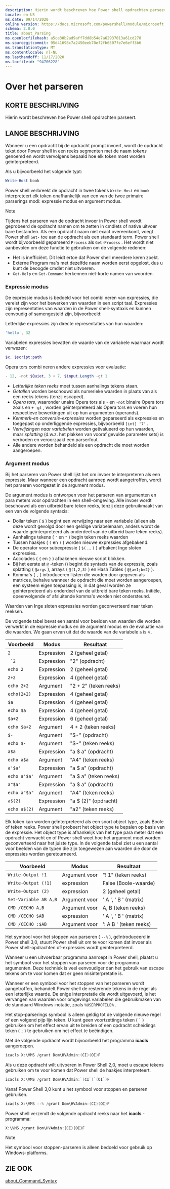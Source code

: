```yaml
---
description: Hierin wordt beschreven hoe Power shell opdrachten parseert.
Locale: en-US
ms.date: 09/14/2020
online version: https://docs.microsoft.com/powershell/module/microsoft.powershell.core/about/about_parsing?view=powershell-7.2&WT.mc_id=ps-gethelp
schema: 2.0.0
title: about_Parsing
ms.openlocfilehash: a5ce30b2ad9aff7dd8b54e7a62937013a61cd278
ms.sourcegitcommit: 95d41698c7a2450eeb70ef2fb6507fe7e6eff3b6
ms.translationtype: MT
ms.contentlocale: nl-NL
ms.lasthandoff: 11/17/2020
ms.locfileid: "94706228"
---
```

# <a name="about-parsing"></a>Over het parseren

## <a name="short-description"></a>KORTE BESCHRIJVING
Hierin wordt beschreven hoe Power shell opdrachten parseert.

## <a name="long-description"></a>LANGE BESCHRIJVING

Wanneer u een opdracht bij de opdracht prompt invoert, wordt de opdracht tekst door Power shell in een reeks segmenten met de naam _tokens_ genoemd en wordt vervolgens bepaald hoe elk token moet worden geïnterpreteerd.

Als u bijvoorbeeld het volgende typt:

```powershell
Write-Host book
```

Power shell verbreekt de opdracht in twee tokens `Write-Host` en `book` interpreteert elk token onafhankelijk van een van de twee primaire parserings modi: expressie modus en argument modus.

> [!NOTE]
> Tijdens het parseren van de opdracht invoer in Power shell wordt geprobeerd de opdracht namen om te zetten in cmdlets of native uitvoer bare bestanden. Als een opdracht naam niet exact overeenkomt, voegt Power shell `Get-` toe aan de opdracht als een standaard term. Power shell wordt bijvoorbeeld geparseerd `Process` als `Get-Process` . Het wordt niet aanbevolen om deze functie te gebruiken om de volgende redenen:
>
> - Het is inefficiënt. Dit leidt ertoe dat Power shell meerdere keren zoekt.
> - Externe Program ma's met dezelfde naam worden eerst opgelost, dus u kunt de beoogde cmdlet niet uitvoeren.
> - `Get-Help` en `Get-Command` herkennen niet-korte namen van woorden.

### <a name="expression-mode"></a>Expressie modus

De expressie modus is bedoeld voor het combi neren van expressies, die vereist zijn voor het bewerken van waarden in een script taal. Expressies zijn representaties van waarden in de Power shell-syntaxis en kunnen eenvoudig of samengesteld zijn, bijvoorbeeld:

Letterlijke expressies zijn directe representaties van hun waarden: 

```powershell
'hello', 32
```

Variabelen expressies bevatten de waarde van de variabele waarnaar wordt verwezen: 

```powershell
$x, $script:path
```
Opera tors combi neren andere expressies voor evaluatie: 

```powershell
- 12, -not $Quiet, 3 + 7, $input.Length -gt 1
```

- _Letterlijke teken reeks_ moet tussen aanhalings tekens staan.
- _Getallen_ worden beschouwd als numerieke waarden in plaats van als een reeks tekens (tenzij escaped).
- _Opera tors_, waaronder unaire Opera tors als `-` en `-not` binaire Opera tors zoals en `+` `-gt` , worden geïnterpreteerd als Opera tors en voeren hun respectieve bewerkingen uit op hun argumenten (operands).
- _Kenmerk-en conversie-expressies_ worden geparseerd als expressies en toegepast op onderliggende expressies, bijvoorbeeld `[int] '7'` .
- _Verwijzingen naar variabelen_ worden geëvalueerd op hun waarden, maar _splatting_ (d.w.z. het plakken van vooraf gevulde parameter sets) is verboden en veroorzaakt een parserfout.
- Alle andere worden behandeld als een opdracht die moet worden aangeroepen.

### <a name="argument-mode"></a>Argument modus

Bij het parseren van Power shell lijkt het om invoer te interpreteren als een expressie. Maar wanneer een opdracht aanroep wordt aangetroffen, wordt het parseren voortgezet in de argument modus.

De argument modus is ontworpen voor het parseren van argumenten en para meters voor opdrachten in een shell-omgeving. Alle invoer wordt beschouwd als een uitbreid bare teken reeks, tenzij deze gebruikmaakt van een van de volgende syntaxis:

- Dollar teken ( `$` ) begint een verwijzing naar een variabele (alleen als deze wordt gevolgd door een geldige variabelenaam, anders wordt de waarde geïnterpreteerd als onderdeel van de uitbreid bare teken reeks).
- Aanhalings tekens ( `'` en `"` ) begin teken reeks waarden
- Tussen haakjes ( `(` en `)` ) worden nieuwe expressies afgebakend.
- De operator voor subexpressie ( `$(` ... `)` ) afbakent Inge sloten expressies.
- Accolades ( `{` en `}` ) afbakenen nieuwe script blokken.
- Bij het eerste at `@` -teken () begint de syntaxis van de expressie, zoals splatting ( `@args` ), arrays ( `@(1,2,3)` ) en Hash Tables ( `@{a=1;b=2}` ).
- Komma's ( `,` ) introduceren lijsten die worden door gegeven als matrices, behalve wanneer de opdracht die moet worden aangeroepen, een systeem eigen toepassing is, in dat geval worden ze geïnterpreteerd als onderdeel van de uitbreid bare teken reeks. Initiële, opeenvolgende of afsluitende komma's worden niet ondersteund.

<!--
01234567890123456789012345678901234567890123456789012345678901234567890123456789
-->
Waarden van Inge sloten expressies worden geconverteerd naar teken reeksen.

De volgende tabel bevat een aantal voor beelden van waarden die worden verwerkt in de expressie modus en de argument modus en de evaluatie van die waarden. We gaan ervan uit dat de waarde van de variabele `a` is `4` .

|       Voorbeeld        |    Modus    |      Resultaat       |
| -------------------- | ---------- | ----------------- |
| `2`                  | Expression | 2 (geheel getal)       |
| `` `2``              | Expression | "2" (opdracht)     |
| `echo 2`             | Expression | 2 (geheel getal)       |
| `2+2`                | Expression | 4 (geheel getal)       |
| `echo 2+2`           | Argument   | "2 + 2" (teken reeks)    |
| `echo(2+2)`          | Expression | 4 (geheel getal)       |
| `$a`                 | Expression | 4 (geheel getal)       |
| `echo $a`            | Expression | 4 (geheel getal)       |
| `$a+2`               | Expression | 6 (geheel getal)       |
| `echo $a+2`          | Argument   | 4 + 2 (teken reeks)      |
| `$-`                 | Argument   | "$-" (opdracht)    |
| `echo $-`            | Argument   | "$-" (teken reeks)     |
| `a$a`                | Expression | "a $ a" (opdracht)   |
| `echo a$a`           | Argument   | "A4" (teken reeks)     |
| `a'$a'`              | Expression | "a $ a" (opdracht)   |
| `echo a'$a'`         | Argument   | "a $ a" (teken reeks)    |
| `a"$a"`              | Expression | "a $ a" (opdracht)   |
| `echo a"$a"`         | Argument   | "A4" (teken reeks)     |
| `a$(2)`              | Expression | "a $ (2)" (opdracht) |
| `echo a$(2)`         | Argument   | "a2" (teken reeks)     |

Elk token kan worden geïnterpreteerd als een soort object type, zoals Boole of teken reeks. Power shell probeert het object type te bepalen op basis van de expressie.
Het object type is afhankelijk van het type para meter dat een opdracht verwacht en of Power shell weet hoe het argument moet worden geconverteerd naar het juiste type. In de volgende tabel ziet u een aantal voor beelden van de typen die zijn toegewezen aan waarden die door de expressies worden geretourneerd.

|       Voorbeeld          |    Modus    |     Resultaat      |
| ---------------------- | ---------- | --------------- |
| `Write-Output !1`      | Argument voor    | "! 1" (teken reeks)   |
| `Write-Output (!1)`    | expression | False (Boole-waarde) |
| `Write-Output (2)`     | expression | 2 (geheel getal)     |
| `Set-Variable AB A,B`  | Argument voor    | ' A ', ' B ' (matrix) |
| `CMD /CECHO A,B`       | Argument voor    | A, B (teken reeks)  |
| `CMD /CECHO $AB`       | expression | ' A ', ' B ' (matrix) |
| `CMD /CECHO :$AB`      | Argument voor    | ': A B ' (teken reeks) |

Het symbool voor het stoppen van parseren ( `--%` ), geïntroduceerd in Power shell 3,0, stuurt Power shell uit om te voor komen dat invoer als Power shell-opdrachten of-expressies wordt geïnterpreteerd.

Wanneer u een uitvoerbaar programma aanroept in Power shell, plaatst u het symbool voor het stoppen van parseren voor de programma argumenten. Deze techniek is veel eenvoudiger dan het gebruik van escape tekens om te voor komen dat er geen misinterpretatie is.

Wanneer er een symbool voor het stoppen van het parseren wordt aangetroffen, behandelt Power shell de resterende tekens in de regel als een letterlijke waarde. De enige interpretatie die wordt uitgevoerd, is het vervangen van waarden voor omgevings variabelen die gebruikmaken van de standaard Windows-notatie, zoals `%USERPROFILE%` .

Het stop-parserings symbool is alleen geldig tot de volgende nieuwe regel of een volgend pijp lijn teken. U kunt geen voortzettings teken ( `` ` `` ) gebruiken om het effect ervan uit te breiden of een opdracht scheidings teken ( `;` ) te gebruiken om het effect te beëindigen.

Met de volgende opdracht wordt bijvoorbeeld het programma **icacls** aangeroepen.

```powershell
icacls X:\VMS /grant Dom\HVAdmin:(CI)(OI)F
```

Als u deze opdracht wilt uitvoeren in Power Shell 2,0, moet u escape tekens gebruiken om te voor komen dat Power shell de haakjes interpreteert.

```powershell
icacls X:\VMS /grant Dom\HVAdmin:`(CI`)`(OI`)F
```

Vanaf Power Shell 3,0 kunt u het symbool voor stoppen en parseren gebruiken.

```powershell
icacls X:\VMS --% /grant Dom\HVAdmin:(CI)(OI)F
```

Power shell verzendt de volgende opdracht reeks naar het **icacls** -programma:

`X:\VMS /grant Dom\HVAdmin:(CI)(OI)F`

> [!NOTE]
> Het symbool voor stoppen-parseren is alleen bedoeld voor gebruik op Windows-platforms.

## <a name="see-also"></a>ZIE OOK

[about_Command_Syntax](about_Command_Syntax.md)
